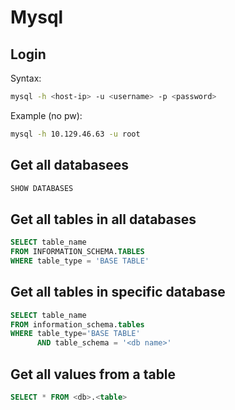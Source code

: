 # Mysql

## Login

Syntax:
```bash
mysql -h <host-ip> -u <username> -p <password>
```

Example (no pw):
```bash
mysql -h 10.129.46.63 -u root
```

## Get all databasees
```sql
SHOW DATABASES
```

## Get all tables in all databases
```sql
SELECT table_name
FROM INFORMATION_SCHEMA.TABLES
WHERE table_type = 'BASE TABLE'
```

## Get all tables in specific database
```sql
SELECT table_name
FROM information_schema.tables
WHERE table_type='BASE TABLE'
      AND table_schema = '<db name>'
```

## Get all values from a table
```sql
SELECT * FROM <db>.<table>
```
